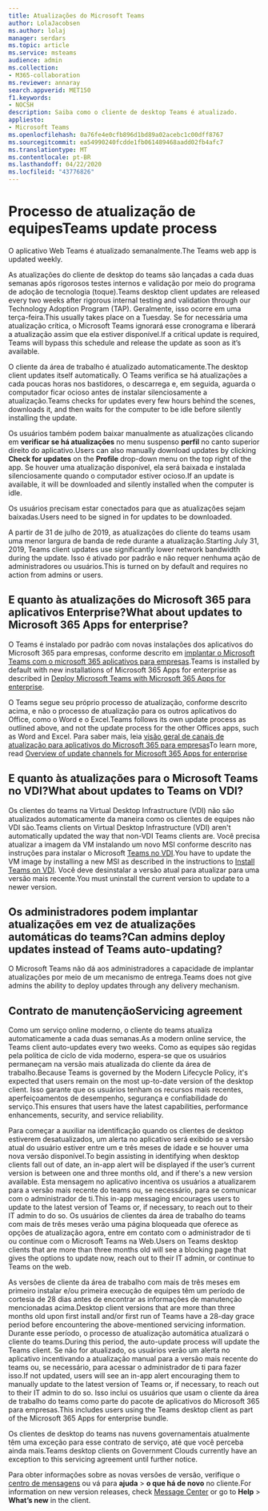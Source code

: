 ```yaml
---
title: Atualizações do Microsoft Teams
author: LolaJacobsen
ms.author: lolaj
manager: serdars
ms.topic: article
ms.service: msteams
audience: admin
ms.collection:
- M365-collaboration
ms.reviewer: annaray
search.appverid: MET150
f1.keywords:
- NOCSH
description: Saiba como o cliente de desktop Teams é atualizado.
appliesto:
- Microsoft Teams
ms.openlocfilehash: 0a76fe4e0cfb896d1bd89a02acebc1c00dff8767
ms.sourcegitcommit: ea54990240fcdde1fb061489468aadd02fb4afc7
ms.translationtype: MT
ms.contentlocale: pt-BR
ms.lasthandoff: 04/22/2020
ms.locfileid: "43776826"
---
```

# <a name="teams-update-process"></a><span data-ttu-id="ba598-103">Processo de atualização de equipes</span><span class="sxs-lookup"><span data-stu-id="ba598-103">Teams update process</span></span>

<span data-ttu-id="ba598-104">O aplicativo Web Teams é atualizado semanalmente.</span><span class="sxs-lookup"><span data-stu-id="ba598-104">The Teams web app is updated weekly.</span></span>

<span data-ttu-id="ba598-105">As atualizações do cliente de desktop do teams são lançadas a cada duas semanas após rigorosos testes internos e validação por meio do programa de adoção de tecnologia (toque).</span><span class="sxs-lookup"><span data-stu-id="ba598-105">Teams desktop client updates are released every two weeks after rigorous internal testing and validation through our Technology Adoption Program (TAP).</span></span> <span data-ttu-id="ba598-106">Geralmente, isso ocorre em uma terça-feira.</span><span class="sxs-lookup"><span data-stu-id="ba598-106">This usually takes place on a Tuesday.</span></span> <span data-ttu-id="ba598-107">Se for necessária uma atualização crítica, o Microsoft Teams ignorará esse cronograma e liberará a atualização assim que ela estiver disponível.</span><span class="sxs-lookup"><span data-stu-id="ba598-107">If a critical update is required, Teams will bypass this schedule and release the update as soon as it’s available.</span></span>

<span data-ttu-id="ba598-108">O cliente da área de trabalho é atualizado automaticamente.</span><span class="sxs-lookup"><span data-stu-id="ba598-108">The desktop client updates itself automatically.</span></span> <span data-ttu-id="ba598-109">O Teams verifica se há atualizações a cada poucas horas nos bastidores, o descarrega e, em seguida, aguarda o computador ficar ocioso antes de instalar silenciosamente a atualização.</span><span class="sxs-lookup"><span data-stu-id="ba598-109">Teams checks for updates every few hours behind the scenes, downloads it, and then waits for the computer to be idle before silently installing the update.</span></span>

<span data-ttu-id="ba598-110">Os usuários também podem baixar manualmente as atualizações clicando em **verificar se há atualizações** no menu suspenso **perfil** no canto superior direito do aplicativo.</span><span class="sxs-lookup"><span data-stu-id="ba598-110">Users can also manually download updates by clicking **Check for updates** on the **Profile** drop-down menu on the top right of the app.</span></span> <span data-ttu-id="ba598-111">Se houver uma atualização disponível, ela será baixada e instalada silenciosamente quando o computador estiver ocioso.</span><span class="sxs-lookup"><span data-stu-id="ba598-111">If an update is available, it will be downloaded and silently installed when the computer is idle.</span></span>

<span data-ttu-id="ba598-112">Os usuários precisam estar conectados para que as atualizações sejam baixadas.</span><span class="sxs-lookup"><span data-stu-id="ba598-112">Users need to be signed in for updates to be downloaded.</span></span> 

<span data-ttu-id="ba598-113">A partir de 31 de julho de 2019, as atualizações do cliente do teams usam uma menor largura de banda de rede durante a atualização.</span><span class="sxs-lookup"><span data-stu-id="ba598-113">Starting July 31, 2019, Teams client updates use significantly lower network bandwidth during the update.</span></span> <span data-ttu-id="ba598-114">Isso é ativado por padrão e não requer nenhuma ação de administradores ou usuários.</span><span class="sxs-lookup"><span data-stu-id="ba598-114">This is turned on by default and requires no action from admins or users.</span></span>

## <a name="what-about-updates-to-microsoft-365-apps-for-enterprise"></a><span data-ttu-id="ba598-115">E quanto às atualizações do Microsoft 365 para aplicativos Enterprise?</span><span class="sxs-lookup"><span data-stu-id="ba598-115">What about updates to Microsoft 365 Apps for enterprise?</span></span>

<span data-ttu-id="ba598-116">O Teams é instalado por padrão com novas instalações dos aplicativos do Microsoft 365 para empresas, conforme descrito em [implantar o Microsoft Teams com o microsoft 365 aplicativos para empresas](https://docs.microsoft.com/DeployOffice/teams-install).</span><span class="sxs-lookup"><span data-stu-id="ba598-116">Teams is installed by default with new installations of Microsoft 365 Apps for enterprise as described in [Deploy Microsoft Teams with Microsoft 365 Apps for enterprise](https://docs.microsoft.com/DeployOffice/teams-install).</span></span> 

<span data-ttu-id="ba598-117">O Teams segue seu próprio processo de atualização, conforme descrito acima, e não o processo de atualização para os outros aplicativos do Office, como o Word e o Excel.</span><span class="sxs-lookup"><span data-stu-id="ba598-117">Teams follows its own update process as outlined above, and not the update process for the other Offices apps, such as Word and Excel.</span></span> <span data-ttu-id="ba598-118">Para saber mais, leia [visão geral de canais de atualização para aplicativos do Microsoft 365 para empresas](https://docs.microsoft.com/DeployOffice/overview-of-update-channels-for-office-365-proplus)</span><span class="sxs-lookup"><span data-stu-id="ba598-118">To learn more, read [Overview of update channels for Microsoft 365 Apps for enterprise](https://docs.microsoft.com/DeployOffice/overview-of-update-channels-for-office-365-proplus)</span></span>

## <a name="what-about-updates-to-teams-on-vdi"></a><span data-ttu-id="ba598-119">E quanto às atualizações para o Microsoft Teams no VDI?</span><span class="sxs-lookup"><span data-stu-id="ba598-119">What about updates to Teams on VDI?</span></span>

<span data-ttu-id="ba598-120">Os clientes do teams na Virtual Desktop Infrastructure (VDI) não são atualizados automaticamente da maneira como os clientes de equipes não VDI são.</span><span class="sxs-lookup"><span data-stu-id="ba598-120">Teams clients on Virtual Desktop Infrastructure (VDI) aren't automatically updated the way that non-VDI Teams clients are.</span></span> <span data-ttu-id="ba598-121">Você precisa atualizar a imagem da VM instalando um novo MSI conforme descrito nas instruções para instalar o Microsoft [Teams no VDI](https://docs.microsoft.com/microsoftteams/teams-for-vdi#install-teams-on-vdi).</span><span class="sxs-lookup"><span data-stu-id="ba598-121">You have to update the VM image by installing a new MSI as described in the instructions to [Install Teams on VDI](https://docs.microsoft.com/microsoftteams/teams-for-vdi#install-teams-on-vdi).</span></span> <span data-ttu-id="ba598-122">Você deve desinstalar a versão atual para atualizar para uma versão mais recente.</span><span class="sxs-lookup"><span data-stu-id="ba598-122">You must uninstall the current version to update to a newer version.</span></span>

## <a name="can-admins-deploy-updates-instead-of-teams-auto-updating"></a><span data-ttu-id="ba598-123">Os administradores podem implantar atualizações em vez de atualizações automáticas do teams?</span><span class="sxs-lookup"><span data-stu-id="ba598-123">Can admins deploy updates instead of Teams auto-updating?</span></span>

<span data-ttu-id="ba598-124">O Microsoft Teams não dá aos administradores a capacidade de implantar atualizações por meio de um mecanismo de entrega.</span><span class="sxs-lookup"><span data-stu-id="ba598-124">Teams does not give admins the ability to deploy updates through any delivery mechanism.</span></span>

## <a name="servicing-agreement"></a><span data-ttu-id="ba598-125">Contrato de manutenção</span><span class="sxs-lookup"><span data-stu-id="ba598-125">Servicing agreement</span></span>

<span data-ttu-id="ba598-126">Como um serviço online moderno, o cliente do teams atualiza automaticamente a cada duas semanas.</span><span class="sxs-lookup"><span data-stu-id="ba598-126">As a modern online service, the Teams client auto-updates every two weeks.</span></span> <span data-ttu-id="ba598-127">Como as equipes são regidas pela política de ciclo de vida moderno, espera-se que os usuários permaneçam na versão mais atualizada do cliente da área de trabalho.</span><span class="sxs-lookup"><span data-stu-id="ba598-127">Because Teams is governed by the Modern Lifecycle Policy, it's expected that users remain on the most up-to-date version of the desktop client.</span></span> <span data-ttu-id="ba598-128">Isso garante que os usuários tenham os recursos mais recentes, aperfeiçoamentos de desempenho, segurança e confiabilidade do serviço.</span><span class="sxs-lookup"><span data-stu-id="ba598-128">This ensures that users have the latest capabilities, performance enhancements, security, and service reliability.</span></span>

<span data-ttu-id="ba598-129">Para começar a auxiliar na identificação quando os clientes de desktop estiverem desatualizados, um alerta no aplicativo será exibido se a versão atual do usuário estiver entre um e três meses de idade e se houver uma nova versão disponível.</span><span class="sxs-lookup"><span data-stu-id="ba598-129">To begin assisting in identifying when desktop clients fall out of date, an in-app alert will be displayed if the user’s current version is between one and three months old, and if there's a new version available.</span></span> <span data-ttu-id="ba598-130">Esta mensagem no aplicativo incentiva os usuários a atualizarem para a versão mais recente do teams ou, se necessário, para se comunicar com o administrador de ti.</span><span class="sxs-lookup"><span data-stu-id="ba598-130">This in-app messaging encourages users to update to the latest version of Teams or, if necessary, to reach out to their IT admin to do so.</span></span> <span data-ttu-id="ba598-131">Os usuários de clientes da área de trabalho do teams com mais de três meses verão uma página bloqueada que oferece as opções de atualização agora, entre em contato com o administrador de ti ou continue com o Microsoft Teams na Web.</span><span class="sxs-lookup"><span data-stu-id="ba598-131">Users on Teams desktop clients that are more than three months old will see a blocking page that gives the options to update now, reach out to their IT admin, or continue to Teams on the web.</span></span>

<span data-ttu-id="ba598-132">As versões de cliente da área de trabalho com mais de três meses em primeiro instalar e/ou primeira execução de equipes têm um período de cortesia de 28 dias antes de encontrar as informações de manutenção mencionadas acima.</span><span class="sxs-lookup"><span data-stu-id="ba598-132">Desktop client versions that are more than three months old upon first install and/or first run of Teams have a 28-day grace period before encountering the above-mentioned servicing information.</span></span> <span data-ttu-id="ba598-133">Durante esse período, o processo de atualização automática atualizará o cliente do teams.</span><span class="sxs-lookup"><span data-stu-id="ba598-133">During this period, the auto-update process will update the Teams client.</span></span> <span data-ttu-id="ba598-134">Se não for atualizado, os usuários verão um alerta no aplicativo incentivando a atualização manual para a versão mais recente do teams ou, se necessário, para acessar o administrador de ti para fazer isso.</span><span class="sxs-lookup"><span data-stu-id="ba598-134">If not updated, users will see an in-app alert encouraging them to manually update to the latest version of Teams or, if necessary, to reach out to their IT admin to do so.</span></span> <span data-ttu-id="ba598-135">Isso inclui os usuários que usam o cliente da área de trabalho do teams como parte do pacote de aplicativos do Microsoft 365 para empresas.</span><span class="sxs-lookup"><span data-stu-id="ba598-135">This includes users using the Teams desktop client as part of the Microsoft 365 Apps for enterprise bundle.</span></span>

<span data-ttu-id="ba598-136">Os clientes de desktop do teams nas nuvens governamentais atualmente têm uma exceção para esse contrato de serviço, até que você perceba ainda mais.</span><span class="sxs-lookup"><span data-stu-id="ba598-136">Teams desktop clients on Government Clouds currently have an exception to this servicing agreement until further notice.</span></span>

<span data-ttu-id="ba598-137">Para obter informações sobre as novas versões de versão, verifique o [centro de mensagens](https://admin.microsoft.com/AdminPortal/Home#/MessageCenter) ou vá para **ajuda** > **o que há de novo** no cliente.</span><span class="sxs-lookup"><span data-stu-id="ba598-137">For information on new version releases, check [Message Center](https://admin.microsoft.com/AdminPortal/Home#/MessageCenter) or go to **Help** > **What’s new** in the client.</span></span>
